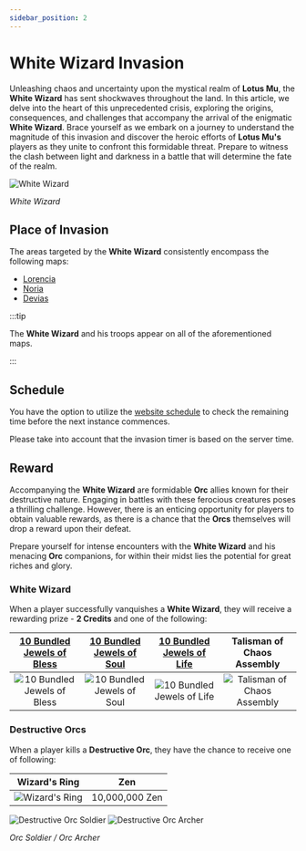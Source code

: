 ```yaml
---
sidebar_position: 2
---
```


# White Wizard Invasion

Unleashing chaos and uncertainty upon the mystical realm of **Lotus Mu**, the **White Wizard** has sent shockwaves throughout the land. In this article, we delve into the heart of this unprecedented crisis, exploring the origins, consequences, and challenges that accompany the arrival of the enigmatic **White Wizard**. Brace yourself as we embark on a journey to understand the magnitude of this invasion and discover the heroic efforts of **Lotus Mu's** players as they unite to confront this formidable threat. Prepare to witness the clash between light and darkness in a battle that will determine the fate of the realm.

![White Wizard](/img/monsters/special/invasions/white-wizard.jpg)

_White Wizard_

## Place of Invasion

The areas targeted by the **White Wizard** consistently encompass the following maps:

- [Lorencia](/maps/lorencia)
- [Noria](/maps/noria)
- [Devias](/maps/devias)

:::tip

The **White Wizard** and his troops appear on all of the aforementioned maps.

:::

## Schedule

You have the option to utilize the [website schedule](https://lotusmu.org/schedule) to check the remaining time before the next instance commences.

Please take into account that the invasion timer is based on the server time.

## Reward

Accompanying the **White Wizard** are formidable **Orc** allies known for their destructive nature. Engaging in battles with these ferocious creatures poses a thrilling challenge. However, there is an enticing opportunity for players to obtain valuable rewards, as there is a chance that the **Orcs** themselves will drop a reward upon their defeat.

Prepare yourself for intense encounters with the **White Wizard** and his menacing **Orc** companions, for within their midst lies the potential for great riches and glory.

### White Wizard

When a player successfully vanquishes a **White Wizard**, they will receive a rewarding prize - **2 Credits** and one of the following:

| [10 Bundled Jewels of Bless](/items/jewels/regular-jewels/jewel-of-bless) | [10 Bundled Jewels of Soul](/items/jewels/regular-jewels/jewel-of-soul) | [10 Bundled Jewels of Life](/items/jewels/regular-jewels/jewel-of-life) |                         **Talisman of Chaos Assembly**                          |
| :-----------------------------------------------------------------------: | :---------------------------------------------------------------------: | :---------------------------------------------------------------------: | :-----------------------------------------------------------------------------: |
|       ![10 Bundled Jewels of Bless](/img/items/jewels/bless-10.png)       |       ![10 Bundled Jewels of Soul](/img/items/jewels/soul-10.png)       |       ![10 Bundled Jewels of Life](/img/items/jewels/life-10.png)       | ![Talisman of Chaos Assembly](/img/items/others/talisman-of-chaos-assembly.png) |

### Destructive Orcs

When a player kills a **Destructive Orc**, they have the chance to receive one of following:

|                         Wizard's Ring                          |      Zen       |
| :------------------------------------------------------------: | :------------: |
| ![Wizard's Ring](/img/items/rings-pendants/ring-of-wizard.png) | 10,000,000 Zen |

![Destructive Orc Soldier](/img/monsters/special/invasions/orc-soldier.jpg)
![Destructive Orc Archer](/img/monsters/special/invasions/orc-archer.jpg)

_Orc Soldier / Orc Archer_
